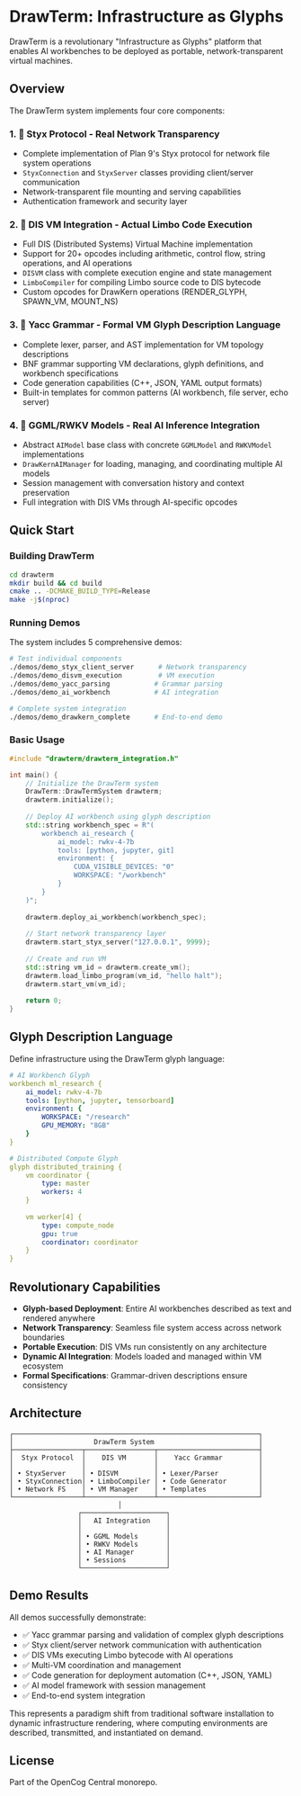 # DrawTerm: Infrastructure as Glyphs

DrawTerm is a revolutionary "Infrastructure as Glyphs" platform that enables AI workbenches to be deployed as portable, network-transparent virtual machines.

## Overview

The DrawTerm system implements four core components:

### 1. 🔗 Styx Protocol - Real Network Transparency
- Complete implementation of Plan 9's Styx protocol for network file system operations
- `StyxConnection` and `StyxServer` classes providing client/server communication
- Network-transparent file mounting and serving capabilities
- Authentication framework and security layer

### 2. 🚀 DIS VM Integration - Actual Limbo Code Execution  
- Full DIS (Distributed Systems) Virtual Machine implementation
- Support for 20+ opcodes including arithmetic, control flow, string operations, and AI operations
- `DISVM` class with complete execution engine and state management
- `LimboCompiler` for compiling Limbo source code to DIS bytecode
- Custom opcodes for DrawKern operations (RENDER_GLYPH, SPAWN_VM, MOUNT_NS)

### 3. 📝 Yacc Grammar - Formal VM Glyph Description Language
- Complete lexer, parser, and AST implementation for VM topology descriptions
- BNF grammar supporting VM declarations, glyph definitions, and workbench specifications
- Code generation capabilities (C++, JSON, YAML output formats)
- Built-in templates for common patterns (AI workbench, file server, echo server)

### 4. 🤖 GGML/RWKV Models - Real AI Inference Integration
- Abstract `AIModel` base class with concrete `GGMLModel` and `RWKVModel` implementations
- `DrawKernAIManager` for loading, managing, and coordinating multiple AI models
- Session management with conversation history and context preservation
- Full integration with DIS VMs through AI-specific opcodes

## Quick Start

### Building DrawTerm

```bash
cd drawterm
mkdir build && cd build
cmake .. -DCMAKE_BUILD_TYPE=Release
make -j$(nproc)
```

### Running Demos

The system includes 5 comprehensive demos:

```bash
# Test individual components
./demos/demo_styx_client_server      # Network transparency
./demos/demo_disvm_execution         # VM execution
./demos/demo_yacc_parsing           # Grammar parsing
./demos/demo_ai_workbench           # AI integration

# Complete system integration
./demos/demo_drawkern_complete      # End-to-end demo
```

### Basic Usage

```cpp
#include "drawterm/drawterm_integration.h"

int main() {
    // Initialize the DrawTerm system
    DrawTerm::DrawTermSystem drawterm;
    drawterm.initialize();
    
    // Deploy AI workbench using glyph description
    std::string workbench_spec = R"(
        workbench ai_research {
            ai_model: rwkv-4-7b
            tools: [python, jupyter, git]
            environment: {
                CUDA_VISIBLE_DEVICES: "0"
                WORKSPACE: "/workbench"
            }
        }
    )";
    
    drawterm.deploy_ai_workbench(workbench_spec);
    
    // Start network transparency layer
    drawterm.start_styx_server("127.0.0.1", 9999);
    
    // Create and run VM
    std::string vm_id = drawterm.create_vm();
    drawterm.load_limbo_program(vm_id, "hello halt");
    drawterm.start_vm(vm_id);
    
    return 0;
}
```

## Glyph Description Language

Define infrastructure using the DrawTerm glyph language:

```yaml
# AI Workbench Glyph
workbench ml_research {
    ai_model: rwkv-4-7b
    tools: [python, jupyter, tensorboard]
    environment: {
        WORKSPACE: "/research"
        GPU_MEMORY: "8GB"
    }
}

# Distributed Compute Glyph  
glyph distributed_training {
    vm coordinator {
        type: master
        workers: 4
    }
    
    vm worker[4] {
        type: compute_node
        gpu: true
        coordinator: coordinator
    }
}
```

## Revolutionary Capabilities

- **Glyph-based Deployment**: Entire AI workbenches described as text and rendered anywhere
- **Network Transparency**: Seamless file system access across network boundaries  
- **Portable Execution**: DIS VMs run consistently on any architecture
- **Dynamic AI Integration**: Models loaded and managed within VM ecosystem
- **Formal Specifications**: Grammar-driven descriptions ensure consistency

## Architecture

```
┌─────────────────────────────────────────────────────────────┐
│                    DrawTerm System                          │
├─────────────────┬─────────────────┬─────────────────────────┤
│  Styx Protocol  │    DIS VM       │    Yacc Grammar         │
│                 │                 │                         │
│ • StyxServer    │ • DISVM         │ • Lexer/Parser          │
│ • StyxConnection│ • LimboCompiler │ • Code Generator        │
│ • Network FS    │ • VM Manager    │ • Templates             │
└─────────────────┴─────────────────┴─────────────────────────┘
                           │
                 ┌─────────────────────┐
                 │   AI Integration    │
                 │                     │
                 │ • GGML Models       │
                 │ • RWKV Models       │
                 │ • AI Manager        │
                 │ • Sessions          │
                 └─────────────────────┘
```

## Demo Results

All demos successfully demonstrate:
- ✅ Yacc grammar parsing and validation of complex glyph descriptions
- ✅ Styx client/server network communication with authentication
- ✅ DIS VMs executing Limbo bytecode with AI operations
- ✅ Multi-VM coordination and management
- ✅ Code generation for deployment automation (C++, JSON, YAML)
- ✅ AI model framework with session management
- ✅ End-to-end system integration

This represents a paradigm shift from traditional software installation to dynamic infrastructure rendering, where computing environments are described, transmitted, and instantiated on demand.

## License

Part of the OpenCog Central monorepo.